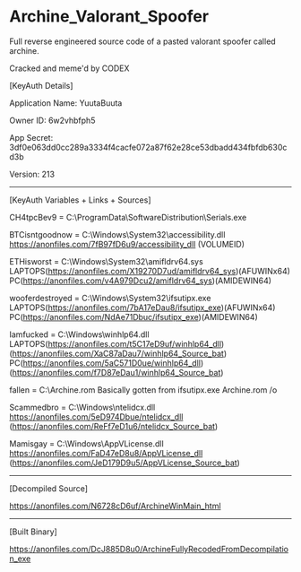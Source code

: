 # Archine_Valorant_Spoofer
Full reverse engineered source code of a pasted valorant spoofer called archine.


Cracked and meme'd by CODEX


[KeyAuth Details]

Application Name: YuutaBuuta

Owner ID: 6w2vhbfph5

App Secret: 3df0e063dd0cc289a3334f4cacfe072a87f62e28ce53dbadd434fbfdb630cd3b

Version: 213


------------------------------------------------------------------------------------------------


[KeyAuth Variables + Links + Sources]

CH4tpcBev9 = C:\ProgramData\SoftwareDistribution\Serials.exe

BTCisntgoodnow = C:\\Windows\\System32\\accessibility.dll	https://anonfiles.com/7fB97fD6u9/accessibility_dll (VOLUMEID)

ETHisworst = C:\\Windows\\System32\\amifldrv64.sys		LAPTOPS(https://anonfiles.com/X19270D7ud/amifldrv64_sys)(AFUWINx64)  PC(https://anonfiles.com/v4A979Dcu2/amifldrv64_sys)(AMIDEWIN64)

wooferdestroyed = C:\\Windows\\System32\\ifsutipx.exe		LAPTOPS(https://anonfiles.com/7bA17eDau8/ifsutipx_exe)(AFUWINx64)    PC(https://anonfiles.com/NdAe71Dbuc/ifsutipx_exe)(AMIDEWIN64)

Iamfucked = C:\\Windows\\winhlp64.dll				LAPTOPS(https://anonfiles.com/t5C17eD9uf/winhlp64_dll)(https://anonfiles.com/XaC87aDau7/winhlp64_Source_bat) PC(https://anonfiles.com/5aC571D0ue/winhlp64_dll)(https://anonfiles.com/f7D87eDau1/winhlp64_Source_bat)

fallen = C:\\Archine.rom					Basically gotten from ifsutipx.exe Archine.rom /o

Scammedbro = C:\\Windows\\ntelidcx.dll				https://anonfiles.com/5eD974Dbue/ntelidcx_dll (https://anonfiles.com/ReFf7eD1u6/ntelidcx_Source_bat)

Mamisgay = C:\\Windows\\AppVLicense.dll				https://anonfiles.com/FaD47eD8u8/AppVLicense_dll (https://anonfiles.com/JeD179D9u5/AppVLicense_Source_bat)


------------------------------------------------------------------------------------------------

[Decompiled Source]

https://anonfiles.com/N6728cD6uf/ArchineWinMain_html

------------------------------------------------------------------------------------------------

[Built Binary]

https://anonfiles.com/DcJ885D8u0/ArchineFullyRecodedFromDecompilation_exe
